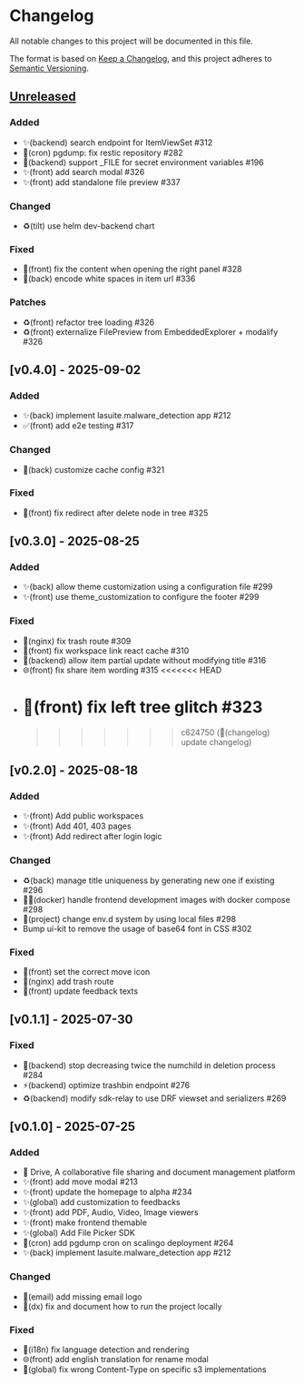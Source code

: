 # Changelog

All notable changes to this project will be documented in this file.

The format is based on [Keep a Changelog](https://keepachangelog.com/en/1.0.0),
and this project adheres to
[Semantic Versioning](https://semver.org/spec/v2.0.0.html).

## [Unreleased]

### Added

- ✨(backend) search endpoint for ItemViewSet #312
- 🔧(cron) pgdump: fix restic repository #282
- 🔧(backend) support \_FILE for secret environment variables #196
- ✨(front) add search modal #326
- ✨(front) add standalone file preview #337

### Changed

- ♻️(tilt) use helm dev-backend chart

### Fixed

- 🐛(front) fix the content when opening the right panel #328
- 🐛(back) encode white spaces in item url #336

### Patches

- ♻️(front) refactor tree loading #326
- ♻️(front) externalize FilePreview from EmbeddedExplorer + modalify #326

## [v0.4.0] - 2025-09-02

### Added

- ✨(back) implement lasuite.malware_detection app #212
- ✅(front) add e2e testing #317

### Changed

- 🔧(back) customize cache config #321

### Fixed

- 🐛(front) fix redirect after delete node in tree #325

## [v0.3.0] - 2025-08-25

### Added

- ✨(back) allow theme customization using a configuration file #299
- ✨(front) use theme_customization to configure the footer #299

### Fixed

- 🔧(nginx) fix trash route #309
- 🐛(front) fix workspace link react cache #310
- 🐛(backend) allow item partial update without modifying title #316
- 🌐(front) fix share item wording #315
  <<<<<<< HEAD
- # 🐛(front) fix left tree glitch #323
  > > > > > > > c624750 (📝(changelog) update changelog)

## [v0.2.0] - 2025-08-18

### Added

- ✨(front) Add public workspaces
- ✨(front) Add 401, 403 pages
- ✨(front) Add redirect after login logic

### Changed

- ♻️(back) manage title uniqueness by generating new one if existing #296
- 🧑‍💻(docker) handle frontend development images with docker compose #298
- 🔧(project) change env.d system by using local files #298
- Bump ui-kit to remove the usage of base64 font in CSS #302

### Fixed

- 🐛(front) set the correct move icon
- 🐛(nginx) add trash route
- 💬(front) update feedback texts

## [v0.1.1] - 2025-07-30

### Fixed

- 🐛(backend) stop decreasing twice the numchild in deletion process #284
- ⚡️(backend) optimize trashbin endpoint #276
- ♻️(backend) modify sdk-relay to use DRF viewset and serializers #269

## [v0.1.0] - 2025-07-25

### Added

- 🚀 Drive, A collaborative file sharing and document management platform
- ✨(front) add move modal #213
- ✨(front) update the homepage to alpha #234
- ✨(global) add customization to feedbacks
- ✨(front) add PDF, Audio, Video, Image viewers
- ✨(front) make frontend themable
- ✨(global) Add File Picker SDK
- 🔧(cron) add pgdump cron on scalingo deployment #264
- ✨(back) implement lasuite.malware_detection app #212

### Changed

- 🐛(email) add missing email logo
- 📝(dx) fix and document how to run the project locally

### Fixed

- 🐛(i18n) fix language detection and rendering
- 🌐(front) add english translation for rename modal
- 🐛(global) fix wrong Content-Type on specific s3 implementations

[unreleased]: https://github.com/suitenumerique/drive/compare/v0.4.0...main
[0.4.0]: https://github.com/suitenumerique/drive/releases/v0.3.0
[0.3.0]: https://github.com/suitenumerique/drive/releases/v0.3.0
[0.2.0]: https://github.com/suitenumerique/drive/releases/v0.2.0
[0.1.1]: https://github.com/suitenumerique/drive/releases/v0.1.1
[0.1.0]: https://github.com/suitenumerique/drive/releases/v0.1.0
